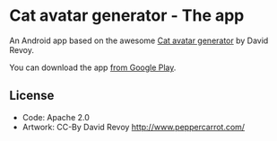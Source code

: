 # Cat avatar generator - The app

An Android app based on the awesome [Cat avatar generator][catgen] by David Revoy.

You can download the app [from Google Play][gplay].

[catgen]: http://www.peppercarrot.com/extras/html/2016_cat-generator/index.php
[gplay]: https://play.google.com/store/apps/details?id=com.agateau.catgenerator

## License

- Code: Apache 2.0
- Artwork: CC-By David Revoy <http://www.peppercarrot.com/>
